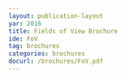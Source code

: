 ```yaml
---
layout: publication-layout
yar: 2016
title: Fields of View Brochure
ide: FoV
tag: brochures
categories: brochures
docurl: /brochures/FoV.pdf
---
```

